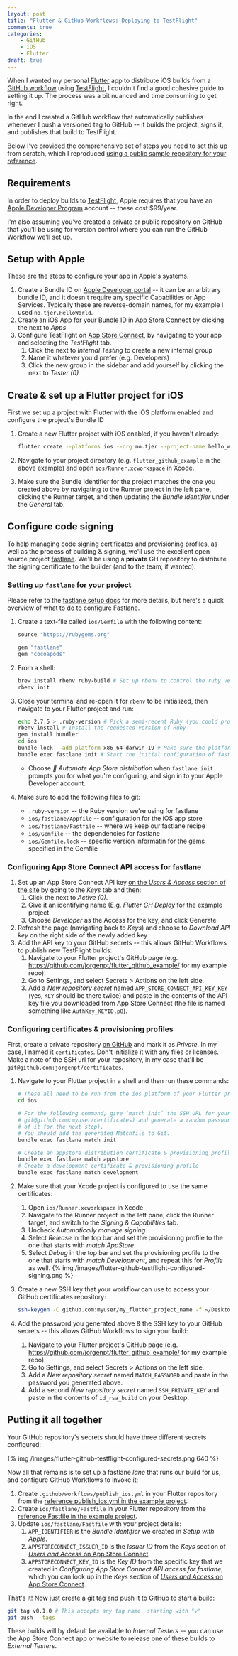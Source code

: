 ```yaml
---
layout: post
title: "Flutter & GitHub Workflows: Deploying to TestFlight"
comments: true
categories:
    - GitHub
    - iOS
    - Flutter
draft: true
---
```


When I wanted my personal [Flutter](https://flutter.dev/) app to distribute iOS builds from a [GitHub workflow](https://docs.github.com/en/actions) using [TestFlight](https://developer.apple.com/testflight/), I couldn't find a good cohesive guide to setting it up. The process was a bit nuanced and time consuming to get right.

In the end I created a GitHub workflow that automatically publishes whenever I push a versioned tag to GitHub -- it builds the project, signs it, and publishes that build to TestFlight.

Below I've provided the comprehensive set of steps you need to set this up from scratch, which I reproduced [using a public sample repository for your reference](https://github.com/jorgenpt/flutter_github_example/tree/publish-to-testflight).

<!-- more -->


## Requirements

In order to deploy builds to [TestFlight](https://developer.apple.com/testflight/), Apple requires that you have an [Apple Developer Program](https://developer.apple.com/programs/enroll/) account -- these cost $99/year.

I'm also assuming you've created a private or public repository on GitHub that you'll be using for version control where you can run the GitHub Workflow we'll set up.


## Setup with Apple

These are the steps to configure your app in Apple's systems.

1. Create a Bundle ID on [Apple Developer portal](https://developer.apple.com/account/resources/identifiers/add/bundleId) -- it can be an arbitrary bundle ID, and it doesn't require any specific Capabilities or App Services. Typically these are reverse-domain names, for my example I used `no.tjer.HelloWorld`.
1. Create an iOS App for your Bundle ID in [App Store Connect](https://appstoreconnect.apple.com/apps) by clicking the <i class="fa fa-plus-circle" title="circled plus icon"></i> next to _Apps_
1. Configure TestFlight on [App Store Connect](https://appstoreconnect.apple.com/apps), by navigating to your app and selecting the _TestFlight_ tab.
    1. Click the <i class="fa fa-plus-circle" title="circled plus icon"></i> next to _Internal Testing_ to create a new internal group
    1. Name it whatever you'd prefer (e.g. Developers)
    1. Click the new group in the sidebar and add yourself by clicking the <i class="fa fa-plus-circle" title="circled plus icon"></i> next to _Tester (0)_


## Create & set up a Flutter project for iOS

First we set up a project with Flutter with the iOS platform enabled and configure the project's Bundle ID

1. Create a new Flutter project with iOS enabled, if you haven't already:
    
    ```sh
    flutter create --platforms ios --org no.tjer --project-name hello_world --description "Test for iOS deploy on GH" flutter_github_example
    ```
1. Navigate to your project directory (e.g. `flutter_github_example` in the above example) and open `ios/Runner.xcworkspace` in Xcode.
1. Make sure the Bundle Identifier for the project matches the one you created above by navigating to the Runner project in the left pane, clicking the Runner target, and then updating the _Bundle Identifier_ under the _General_ tab.


## Configure code signing

To help managing code signing certificates and provisioning profiles, as well as the process of building & signing, we'll use the excellent open source project [fastlane](https://fastlane.tools/). We'll be using a **private** GH repository to distribute the signing certificate to the builder (and to the team, if wanted).


### Setting up `fastlane` for your project

Please refer to the [fastlane setup docs](https://docs.fastlane.tools/getting-started/ios/setup/) for more details, but here's a quick overview of what to do to configure Fastlane.

1. Create a text-file called `ios/Gemfile` with the following content: 

    ```rb
    source "https://rubygems.org"

    gem "fastlane"
    gem "cocoapods"
    ```
1. From a shell:

    ```sh
    brew install rbenv ruby-build # Set up rbenv to control the ruby version
    rbenv init
    ```
1. Close your terminal and re-open it for `rbenv` to be initialized, then navigate to your Flutter project and run:

    ```sh
    echo 2.7.5 > .ruby-version # Pick a semi-recent Ruby (you could probably do 3.x instead?)
    rbenv install # Install the requested version of Ruby
    gem install bundler
    cd ios
    bundle lock --add-platform x86_64-darwin-19 # Make sure the platform list includes the GH Runner platform
    bundle exec fastlane init # Start the initial configuration of fastlane
    ```
    - Choose _🚀 Automate App Store distribution_ when `fastlane init` prompts you for what you're configuring, and sign in to your Apple Developer account.
1. Make sure to add the following files to git:
    - `.ruby-version` -- the Ruby version we're using for fastlane
    - `ios/fastlane/Appfile` -- configuration for the iOS app store
    - `ios/fastlane/Fastfile` -- where we keep our fastlane recipe
    - `ios/Gemfile` -- the dependencies for fastlane
    - `ios/Gemfile.lock` -- specific version informatin for the gems specified in the Gemfile


### Configuring App Store Connect API access for fastlane

1. Set up an App Store Connect API key [on the _Users & Access_ section of the site](https://appstoreconnect.apple.com/access/users) by going to the _Keys_ tab and then:
    1. Click the <i class="fa fa-plus-circle" title="circled plus icon"></i> next to _Active (0)_.
    1. Give it an identifying name (E.g. _Flutter GH Deploy_ for the example project
    1. Choose _Developer_ as the Access for the key, and click Generate
1. Refresh the page (navigating back to _Keys_) and choose to _Download API key_ on the right side of the newly added key
1. Add the API key to your GitHub secrets -- this allows GitHub Workflows to publish new TestFlight builds:
    1. Navigate to your Flutter project's GitHub page (e.g. https://github.com/jorgenpt/flutter_github_example/ for my example repo).
    1. Go to Settings, and select Secrets > Actions on the left side.
    1. Add a _New repository secret_ named `APP_STORE_CONNECT_API_KEY_KEY` (yes, `KEY` should be there twice) and paste in the contents of the API key file you downloaded from App Store Connect (the file is named something like `AuthKey_KEYID.p8`).


### Configuring certificates & provisioning profiles

First, create a private repository [on GitHub](https://github.com/new) and mark it as _Private_. In my case, I named it `certificates`. Don't initialize it with any files or licenses. Make a note of the SSH url for your repository, in my case that'll be `git@github.com:jorgenpt/certificates`.

1. Navigate to your Flutter project in a shell and then run these commands:

    ```sh
    # These all need to be run from the ios platform of your Flutter project
    cd ios

    # For the following command, give `match init` the SSH URL for your repository (e.g.
    # git@github.com:myuser/certificates) and generate a random password (though make a note
    # of it for the next step).
    # You should add the generated Matchfile to Git.
    bundle exec fastlane match init 

    # Create an appstore distribution certificate & provisioning profile
    bundle exec fastlane match appstore
    # Create a development certificate & provisioning profile
    bundle exec fastlane match development
    ```
1. Make sure that your Xcode project is configured to use the same certificates:
    1. Open `ios/Runner.xcworkspace` in Xcode
    1. Navigate to the Runner project in the left pane, click the Runner target, and switch to the _Signing & Capabilities_ tab.
    1. Uncheck _Automatically manage signing_.
    1. Select _Release_ in the top bar and set the provisioning profile to the one that starts with _match AppStore_.
    1. Select _Debug_ in the top bar and set the provisioning profile to the one that starts with _match Development_, and repeat this for _Profile_ as well.
    {% img /images/flutter-github-testflight-configured-signing.png %}
1. Create a new SSH key that your workflow can use to access your GitHub certificates repository:

    ```sh
    ssh-keygen -C github.com:myuser/my_flutter_project_name -f ~/Desktop/id_rsa_build
    ```

1. Add the password you generated above & the SSH key to your GitHub secrets -- this allows GitHub Workflows to sign your build:
    1. Navigate to your Flutter project's GitHub page (e.g. https://github.com/jorgenpt/flutter_github_example/ for my example repo).
    1. Go to Settings, and select Secrets > Actions on the left side.
    1. Add a _New repository secret_ named `MATCH_PASSWORD` and paste in the password you generated above.
    1. Add a second _New repository secret_ named `SSH_PRIVATE_KEY` and paste in the contents of `id_rsa_build` on your Desktop.


## Putting it all together

Your GitHub repository's secrets should have three different secrets configured:

{% img /images/flutter-github-testflight-configured-secrets.png 640 %}

Now all that remains is to set up a fastlane _lane_ that runs our build for us, and configure GitHub Workflows to invoke it:

1. Create `.github/workflows/publish_ios.yml` in your Flutter repository from the [reference publish_ios.yml in the example project](https://raw.githubusercontent.com/jorgenpt/flutter_github_example/blogpost-testflight/.github/workflows/publish_ios.yml).
1. Create `ios/fastlane/Fastfile` in your Flutter repository from the [reference Fastfile in the example project](https://raw.githubusercontent.com/jorgenpt/flutter_github_example/blogpost-testflight/ios/fastlane/Fastfile).
1. Update `ios/fastlane/Fastfile` with your project details:
    1. `APP_IDENTIFIER` is the _Bundle Identifier_ we created in _Setup with Apple_.
    1. `APPSTORECONNECT_ISSUER_ID` is the _Issuer ID_ from the _Keys_ section of [_Users and Access_ on App Store Connect](https://appstoreconnect.apple.com/access/users).
    1. `APPSTORECONNECT_KEY_ID` is the _Key ID_ from the specific key that we created in _Configuring App Store Connect API access for fastlane_, which you can look up in the _Keys_ section of [_Users and Access_ on App Store Connect](https://appstoreconnect.apple.com/access/users).

That's it! Now just create a git tag and push it to GitHub to start a build:

```sh
git tag v0.1.0 # This accepts any tag name  starting with "v"
git push --tags
```

These builds will by default be available to _Internal Testers_ -- you can use the App Store Connect app or website to release one of these builds to _External Testers_.